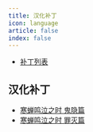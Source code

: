 ```yaml
---
title: 汉化补丁
icon: language
article: false
index: false
---
```

- [补丁列表](list.md)

## 汉化补丁

- [寒蝉鸣泣之时 鬼隐篇](onikakushi.md)
- [寒蝉鸣泣之时 罪灭篇](tsumihoroboshi.md)
